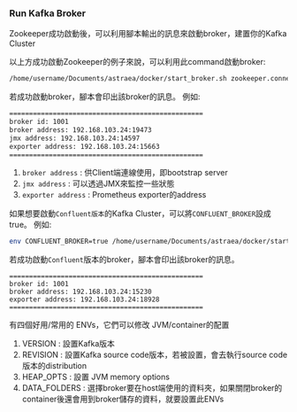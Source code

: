 ### Run Kafka Broker

Zookeeper成功啟動後，可以利用腳本輸出的訊息來啟動broker，建置你的Kafka Cluster

以上方成功啟動Zookeeper的例子來說，可以利用此command啟動broker:

```bash
/home/username/Documents/astraea/docker/start_broker.sh zookeeper.connect=192.168.103.24:18098
```

若成功啟動broker，腳本會印出該broker的訊息。 例如:

```bash
=================================================
broker id: 1001
broker address: 192.168.103.24:19473
jmx address: 192.168.103.24:14597
exporter address: 192.168.103.24:15663
=================================================
```

1. `broker address` : 供Client端連線使用，即bootstrap server
2. `jmx address` :  可以透過JMX來監控一些狀態
3. `exporter address` : Prometheus exporter的address

如果想要啟動`Confluent版本`的Kafka Cluster，可以將`CONFLUENT_BROKER`設成true。 例如:

```bash
env CONFLUENT_BROKER=true /home/username/Documents/astraea/docker/start_broker.sh zookeeper.connect=192.168.103.24:18098
```

若成功啟動`Confluent`版本的broker，腳本會印出該broker的訊息。

```ba
=================================================
broker id: 1001
broker address: 192.168.103.24:15230
exporter address: 192.168.103.24:18928
=================================================
```

有四個好用/常用的 ENVs，它們可以修改 JVM/container的配置

1. VERSION : 設置Kafka版本
2. REVISION : 設置Kafka source code版本，若被設置，會去執行source code版本的distribution
3. HEAP_OPTS : 設置 JVM memory options
4. DATA_FOLDERS : 選擇broker要在host端使用的資料夾，如果關閉broker的container後還會用到broker儲存的資料，就要設置此ENVs
